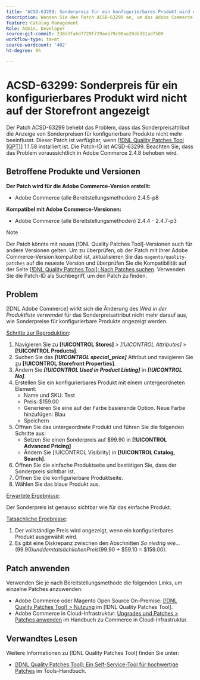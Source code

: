 ```yaml
---
title: 'ACSD-63299: Sonderpreis für ein konfigurierbares Produkt wird nicht auf der Storefront angezeigt'
description: Wenden Sie den Patch ACSD-63299 an, um das Adobe Commerce-Problem zu beheben, bei dem das Sonderpreisattribut die Anzeige von Sonderpreisen für konfigurierbare Produkte nicht mehr beeinflusst.
feature: Catalog Management
Role: Admin, Developer
source-git-commit: 238d3fa6d7729f729aeb79c98ae28db331ad7509
workflow-type: tm+mt
source-wordcount: '402'
ht-degree: 0%

---
```


# ACSD-63299: Sonderpreis für ein konfigurierbares Produkt wird nicht auf der Storefront angezeigt

Der Patch ACSD-63299 behebt das Problem, dass das Sonderpreisattribut die Anzeige von Sonderpreisen für konfigurierbare Produkte nicht mehr beeinflusst. Dieser Patch ist verfügbar, wenn [[!DNL Quality Patches Tool (QPT)]](/help/tools/quality-patches-tool/quality-patches-tool-to-self-serve-quality-patches.md) 1.1.58 installiert ist. Die Patch-ID ist ACSD-63299. Beachten Sie, dass das Problem voraussichtlich in Adobe Commerce 2.4.8 behoben wird.

## Betroffene Produkte und Versionen

**Der Patch wird für die Adobe Commerce-Version erstellt:**

* Adobe Commerce (alle Bereitstellungsmethoden) 2.4.5-p8

**Kompatibel mit Adobe Commerce-Versionen:**

* Adobe Commerce (alle Bereitstellungsmethoden) 2.4.4 - 2.4.7-p3

>[!NOTE]
>
>Der Patch könnte mit neuen [!DNL Quality Patches Tool]-Versionen auch für andere Versionen gelten. Um zu überprüfen, ob der Patch mit Ihrer Adobe Commerce-Version kompatibel ist, aktualisieren Sie das `magento/quality-patches` auf die neueste Version und überprüfen Sie die Kompatibilität auf der Seite [[!DNL Quality Patches Tool]: Nach Patches suchen](https://experienceleague.adobe.com/tools/commerce-quality-patches/index.html). Verwenden Sie die Patch-ID als Suchbegriff, um den Patch zu finden.

## Problem

[!DNL Adobe Commerce] wirkt sich die Änderung des *Wird in der Produktliste verwendet* für das Sonderpreisattribut nicht mehr darauf aus, wie Sonderpreise für konfigurierbare Produkte angezeigt werden.

<u>Schritte zur Reproduktion</u>:

1. Navigieren Sie zu **[!UICONTROL Stores]** > *[!UICONTROL Attributes]* > **[!UICONTROL Products]**.
1. Suchen Sie das ***[!UICONTROL special_price]*** Attribut und navigieren Sie zu **[!UICONTROL Storefront Properties]**.
1. Ändern Sie ***[!UICONTROL Used in Product Listing]*** in ***[!UICONTROL No]***.
1. Erstellen Sie ein konfigurierbares Produkt mit einem untergeordneten Element:
   * Name und SKU: Test
   * Preis: $159.00
   * Generieren Sie eine auf der Farbe basierende Option. Neue Farbe hinzufügen: Blau
   * Speichern
1. Öffnen Sie das untergeordnete Produkt und führen Sie die folgenden Schritte aus:
   * Setzen Sie einen Sonderpreis auf $99.90 in **[!UICONTROL Advanced Pricing]**
   * Ändern Sie [!UICONTROL Visibility] in **[!UICONTROL Catalog, Search]**.
1. Öffnen Sie die einfache Produktseite und bestätigen Sie, dass der Sonderpreis sichtbar ist.
1. Öffnen Sie die konfigurierbare Produktseite.
1. Wählen Sie das blaue Produkt aus.

<u>Erwartete Ergebnisse</u>:

Der Sonderpreis ist genauso sichtbar wie für das einfache Produkt.

<u>Tatsächliche Ergebnisse</u>:

1. Der vollständige Preis wird angezeigt, wenn ein konfigurierbares Produkt ausgewählt wird.
1. Es gibt eine Diskrepanz zwischen den Abschnitten *So niedrig wie…* ($99.90) und dem tatsächlichen Preis ($99.90 + $59.10 = $159.00).

## Patch anwenden

Verwenden Sie je nach Bereitstellungsmethode die folgenden Links, um einzelne Patches anzuwenden:

* Adobe Commerce oder Magento Open Source On-Premise: [[!DNL Quality Patches Tool] > Nutzung](/help/tools/quality-patches-tool/usage.md) im [!DNL Quality Patches Tool].
* Adobe Commerce in Cloud-Infrastruktur: [Upgrades und Patches > Patches anwenden](https://experienceleague.adobe.com/docs/commerce-cloud-service/user-guide/develop/upgrade/apply-patches.html) im Handbuch zu Commerce in Cloud-Infrastruktur.

## Verwandtes Lesen

Weitere Informationen zu [!DNL Quality Patches Tool] finden Sie unter:

* [[!DNL Quality Patches Tool]: Ein Self-Service-Tool für hochwertige Patches](/help/tools/quality-patches-tool/quality-patches-tool-to-self-serve-quality-patches.md) im Tools-Handbuch.
